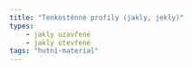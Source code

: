 ```yaml
---
title: "Tenkostěnné profily (jakly, jekly)"
types:
    - jakly uzavřené
    - jakly otevřené
tags: "hutni-material"
---
```

